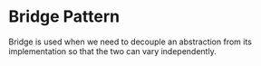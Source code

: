 # Bridge Pattern
Bridge is used when we need to decouple an abstraction from its implementation so that the two can vary independently. 